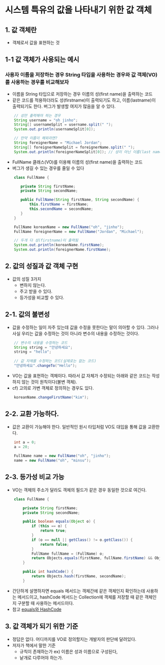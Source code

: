 # 시스템 특유의 값을 나타내기 위한 값 객체

## 1. 값 객체란

- 객체로서 값을 표현하는 것

## 1-1 값 객체가 사용되는 예시
### 사용자 이름을 저장하는 경우 String 타입을 사용하는 경우와 값 객체(VO)를 사용하는 경우를 비교해보자

- 이름을 String 타입으로 저장하는 경우 이름의 성(first name)을 출력하는 코드
- 같은 코드를 적용하더라도 성(firstname)이 출력되기도 하고, 이름(lastname)이 출력되기도 한다. 버그가 발생할 여지가 많음을 알 수 있다.
~~~java
	// 성만 출력해야 하는 경우
	String username = "oh jinho";
    String[] usernameSplit = username.split(" ");
	System.out.println(usernameSplit[0]);

	// 만약 이름이 해외라면?
	String foreignerName = "Michael Jordan";
	String[] foreignerNameSplit = foreignerName.split(" ");
	System.out.println(foreignerNameSplit[0]); // 성이 아닌 이름(last name)이 출력됨        
~~~

- FullName 클래스(VO)를 이용해 이름의 성(first name)을 출력하는 코드
- 버그가 생길 수 있는 경우를 줄일 수 있다
~~~java
	class FullName {

	   private String firstName;
	   private String secondName;

	   public FullName(String firstName, String secondName) {
		   this.firstName = firstName;
		   this.secondName = secondName;
	   }
	}

	FullName koreanName = new FullName("oh", "jinho");
	FullName foreignerName = new FullName("Jordan", "Michael");

	// 두개 다 성(firstname)이 출력됨
	System.out.println(koreanName.firstName);
	System.out.println(foreignerName.firstName);

~~~
   
## 2. 값의 성질과 값 객체 구현
   
   - 값의 성질 3가지
     - 변하지 않는다.
   	 - 주고 받을 수 있다.
   	 - 등가성을 비교할 수 있다.
   
   
## 2-1. 값의 불변성

- 값을 수정하는 일이 자주 있는데 값을 수정을 못한다는 말이 의아할 수 있다. 그러나 사실 우리는 값을 수정하는 것이 아니라 변수의 내용을 수정하는 것이다.

~~~java
	// 변수의 내용을 수정하는 코드
	String string = "안녕하세요";
	string = "hello";
		
	// 값 자체를 수정하는 코드(실제로는 없는 코드)
	"안녕하세요".changeTo("Hello");

~~~

- VO는 값을 표현하는 객체이다. 따라서 값 자체가 수정되는 아래와 같은 코드는 작성하지 않는 것이 원칙이다(불변 객체).
- cf) 고의로 가변 객체로 정의하는 경우도 있다.

~~~java
	koreanName.changeFirstName("kim");
~~~


## 2-2. 교환 가능하다.
- 값은 교환이 가능해야 한다. 일반적인 원시 타입처럼 VO도 대입을 통해 값을 교환한다.

~~~java
	int a = 0;
	a = 20;
		
	FullName name = new FullName("oh", "jinho");
	name = new FullName("oh", "minsu");
~~~

## 2-3. 등가성 비교 가능
- VO는 객체의 주소가 달라도 객체의 필드가 같은 경우 동일한 것으로 여긴다.
~~~java
	class FullName {

		private String firstName;
		private String secondName;

		public boolean equals(Object o) {
			if (this == o) {
				return true;
			}
			if (o == null || getClass() != o.getClass()) {
				return false;
			}
			FullName fullName = (FullName) o;
			return Objects.equals(firstName, fullName.firstName) && Objects.equals(secondName, fullName.secondName);
		}

		public int hashCode() {
			return Objects.hash(firstName, secondName);
		}

~~~

- 간단하게 설명하자면 equals 메서드는 객체간에 같은 객체인지 확인하는데 사용하는 메서드이고, hashCode 메서드는 Collection에 객체를 저장할 때 같은 객체인지 구분할 때 사용하는 메서드이다.
- 참고 [equals와 HashCode](https://tecoble.techcourse.co.kr/post/2020-07-29-equals-and-hashCode/)

## 3. 값 객체가 되기 위한 기준
- 정답은 없다. 어디까지를 VO로 정의할지는 개발자의 판단에 달려있다. 
-	저자가 책에서 말한 기준
	- 규칙이 존재하는가 ex) 이름은 성과 이름으로 구성된다,
	- 낱개로 다루어야 하는가.
